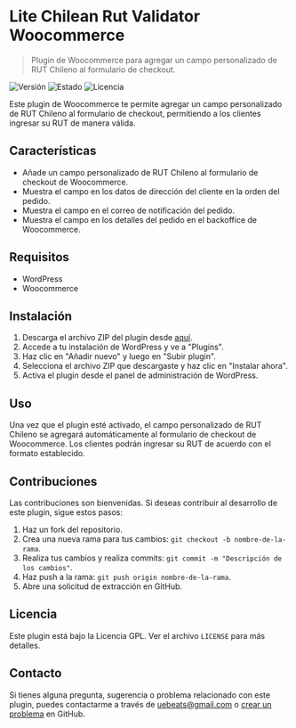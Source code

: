 # Lite Chilean Rut Validator Woocommerce

> Plugin de Woocommerce para agregar un campo personalizado de RUT Chileno al formulario de checkout.

![Versión](https://img.shields.io/badge/versión-1.0.0-brightgreen)
![Estado](https://img.shields.io/badge/estado-activo-blue)
![Licencia](https://img.shields.io/badge/licencia-MIT-lightgrey)

Este plugin de Woocommerce te permite agregar un campo personalizado de RUT Chileno al formulario de checkout, permitiendo a los clientes ingresar su RUT de manera válida.

## Características

- Añade un campo personalizado de RUT Chileno al formulario de checkout de Woocommerce.
- Muestra el campo en los datos de dirección del cliente en la orden del pedido.
- Muestra el campo en el correo de notificación del pedido.
- Muestra el campo en los detalles del pedido en el backoffice de Woocommerce.

## Requisitos

- WordPress
- Woocommerce

## Instalación

1. Descarga el archivo ZIP del plugin desde [aquí](https://github.com/uebeats/lite-chilean-rut-validator-woocommerce/releases/tag/1.0.0).
2. Accede a tu instalación de WordPress y ve a "Plugins".
3. Haz clic en "Añadir nuevo" y luego en "Subir plugin".
4. Selecciona el archivo ZIP que descargaste y haz clic en "Instalar ahora".
5. Activa el plugin desde el panel de administración de WordPress.

## Uso

Una vez que el plugin esté activado, el campo personalizado de RUT Chileno se agregará automáticamente al formulario de checkout de Woocommerce. Los clientes podrán ingresar su RUT de acuerdo con el formato establecido.

## Contribuciones

Las contribuciones son bienvenidas. Si deseas contribuir al desarrollo de este plugin, sigue estos pasos:

1. Haz un fork del repositorio.
2. Crea una nueva rama para tus cambios: `git checkout -b nombre-de-la-rama`.
3. Realiza tus cambios y realiza commits: `git commit -m "Descripción de los cambios"`.
4. Haz push a la rama: `git push origin nombre-de-la-rama`.
5. Abre una solicitud de extracción en GitHub.

## Licencia

Este plugin está bajo la Licencia GPL. Ver el archivo `LICENSE` para más detalles.

## Contacto

Si tienes alguna pregunta, sugerencia o problema relacionado con este plugin, puedes contactarme a través de [uebeats@gmail.com](mailto:uebeats@gmail.com) o [crear un problema](https://github.com/uebeats/lite-chilean-rut-validator-woocommerce/issues) en GitHub.

